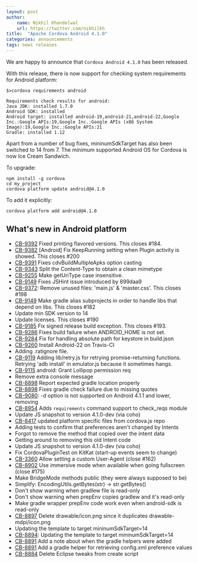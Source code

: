 ```yaml
---
layout: post
author:
    name: Nikhil Khandelwal
    url: https://twitter.com/nikhilkh
title:  "Apache Cordova Android 4.1.0"
categories: announcements
tags: news releases
---
```

We are happy to announce that `Cordova Android 4.1.0` has been released.

With this release, there is now support for checking system requirements for Android platform:

	$>cordova requirements android
	
	Requirements check results for android:
	Java JDK: installed 1.7.0
	Android SDK: installed
	Android target: installed android-19,android-21,android-22,Google Inc.:Google APIs:19,Google Inc.:Google APIs (x86 System Image):19,Google Inc.:Google APIs:21
	Gradle: installed 1.12

Apart from a number of bug fixes, mininumSdkTarget has also been switched to 14 from 7. The minimum supported Android OS for Cordova is now Ice Cream Sandwich.

To upgrade:

    npm install -g cordova
    cd my_project
    cordova platform update android@4.1.0

To add it explicitly:

    cordova platform add android@4.1.0

<!--more-->
## What's new in Android platform
* [CB-9392](https://issues.apache.org/jira/browse/CB-9392) Fixed printing flavored versions. This closes #184.
* [CB-9382](https://issues.apache.org/jira/browse/CB-9382) [Android] Fix KeepRunning setting when Plugin activity is showed. This closes #200
* [CB-9391](https://issues.apache.org/jira/browse/CB-9391) Fixes cdvBuildMultipleApks option casting
* [CB-9343](https://issues.apache.org/jira/browse/CB-9343) Split the Content-Type to obtain a clean mimetype
* [CB-9255](https://issues.apache.org/jira/browse/CB-9255) Make getUriType case insensitive.
* [CB-9149](https://issues.apache.org/jira/browse/CB-9149) Fixes JSHint issue introduced by 899daa9
* [CB-9372](https://issues.apache.org/jira/browse/CB-9372): Remove unused files: 'main.js' & 'master.css'. This closes #198
* [CB-9149](https://issues.apache.org/jira/browse/CB-9149) Make gradle alias subprojects in order to handle libs that depend on libs. This closes #182
* Update min SDK version to 14
* Update licenses. This closes #190
* [CB-9185](https://issues.apache.org/jira/browse/CB-9185) Fix signed release build exception. This closes #193.
* [CB-9286](https://issues.apache.org/jira/browse/CB-9286) Fixes build failure when ANDROID_HOME is not set.
* [CB-9284](https://issues.apache.org/jira/browse/CB-9284) Fix for handling absolute path for keystore in build.json
* [CB-9260](https://issues.apache.org/jira/browse/CB-9260) Install Android-22 on Travis-CI
* Adding .ratignore file.
* [CB-9119](https://issues.apache.org/jira/browse/CB-9119) Adding lib/retry.js for retrying promise-returning functions. Retrying 'adb install' in emulator.js because it sometimes hangs.
* [CB-9115](https://issues.apache.org/jira/browse/CB-9115) android: Grant Lollipop permission req
* Remove extra console message
* [CB-8898](https://issues.apache.org/jira/browse/CB-8898) Report expected gradle location properly
* [CB-8898](https://issues.apache.org/jira/browse/CB-8898) Fixes gradle check failure due to missing quotes
* [CB-9080](https://issues.apache.org/jira/browse/CB-9080): -d option is not supported on Android 4.1.1 and lower, removing
* [CB-8954](https://issues.apache.org/jira/browse/CB-8954) Adds `requirements` command support to check_reqs module
* Update JS snapshot to version 4.1.0-dev (via coho)
* [CB-8417](https://issues.apache.org/jira/browse/CB-8417) updated platform specific files from cordova.js repo
* Adding tests to confirm that preferences aren't changed by Intents
* Forgot to remove the method that copied over the intent data
* Getting around to removing this old Intent code
* Update JS snapshot to version 4.1.0-dev (via coho)
* Fix CordovaPluginTest on KitKat (start-up events seem to change)
* [CB-3360](https://issues.apache.org/jira/browse/CB-3360) Allow setting a custom User-Agent (close #162)
* [CB-8902](https://issues.apache.org/jira/browse/CB-8902) Use immersive mode when available when going fullscreen (close #175)
* Make BridgeMode methods public (they were always supposed to be)
* Simplify: EncodingUtils.getBytes(str) -> str.getBytes()
* Don't show warning when gradlew file is read-only
* Don't show warning when prepEnv copies gradlew and it's read-only
* Make gradle wrapper prepEnv code work even when android-sdk is read-only
* [CB-8897](https://issues.apache.org/jira/browse/CB-8897) Delete drawable/icon.png since it duplicates drawable-mdpi/icon.png
* Updating the template to target mininumSdkTarget=14
* [CB-8894](https://issues.apache.org/jira/browse/CB-8894): Updating the template to target mininumSdkTarget=14
* [CB-8891](https://issues.apache.org/jira/browse/CB-8891) Add a note about when the gradle helpers were added
* [CB-8891](https://issues.apache.org/jira/browse/CB-8891) Add a gradle helper for retrieving config.xml preference values
* [CB-8884](https://issues.apache.org/jira/browse/CB-8884) Delete Eclipse tweaks from create script
